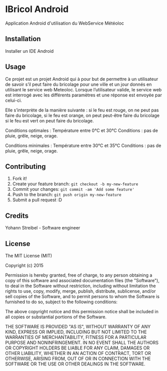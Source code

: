 ﻿# IBricol Android

Application Android d'utilisation du WebService Météoloc

## Installation

Installer un IDE Android

## Usage

Ce projet est un projet Android qui à pour but de permettre à un utilisateur de savoir s’il peut faire du bricolage pour une ville et un jour donnés en utilisant le service web Meteoloc.
Lorsque l’utilisateur valide, le service web est interrogé avec les différents paramètres et une réponse est envoyée par celui-ci.

Elle s’interprète de la manière suivante :
si le feu est rouge, on ne peut pas faire du bricolage,
si le feu est orange, on peut peut-être faire du bricolage
si le feu est vert on peut faire du bricolage.

Conditions optimales : Température entre 0°C et 30°C
Conditions : pas de pluie, grêle, neige, orage.

Conditions minimales :
Température entre 30°C et 35°C
Conditions : pas de pluie, grêle, neige, orage.

## Contributing

1. Fork it!
2. Create your feature branch: `git checkout -b my-new-feature`
3. Commit your changes: `git commit -am 'Add some feature'`
4. Push to the branch: `git push origin my-new-feature`
5. Submit a pull request :D

## Credits

Yohann Streibel - Software engineer

## License



The MIT License (MIT)

Copyright (c) 2015

Permission is hereby granted, free of charge, to any person obtaining a copy
of this software and associated documentation files (the "Software"), to deal
in the Software without restriction, including without limitation the rights
to use, copy, modify, merge, publish, distribute, sublicense, and/or sell
copies of the Software, and to permit persons to whom the Software is
furnished to do so, subject to the following conditions:

The above copyright notice and this permission notice shall be included in
all copies or substantial portions of the Software.

THE SOFTWARE IS PROVIDED "AS IS", WITHOUT WARRANTY OF ANY KIND, EXPRESS OR
IMPLIED, INCLUDING BUT NOT LIMITED TO THE WARRANTIES OF MERCHANTABILITY,
FITNESS FOR A PARTICULAR PURPOSE AND NONINFRINGEMENT. IN NO EVENT SHALL THE
AUTHORS OR COPYRIGHT HOLDERS BE LIABLE FOR ANY CLAIM, DAMAGES OR OTHER
LIABILITY, WHETHER IN AN ACTION OF CONTRACT, TORT OR OTHERWISE, ARISING FROM,
OUT OF OR IN CONNECTION WITH THE SOFTWARE OR THE USE OR OTHER DEALINGS IN
THE SOFTWARE.
